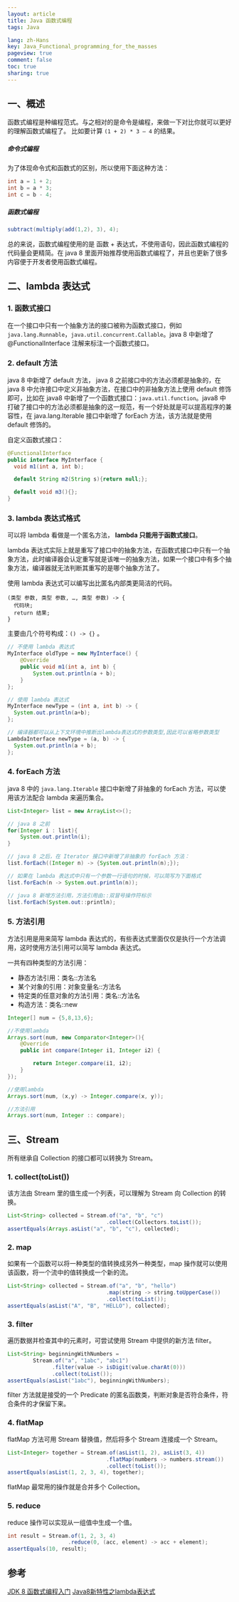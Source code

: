 ```yaml
---
layout: article
title: Java 函数式编程
tags: Java

lang: zh-Hans
key: Java_Functional_programming_for_the_masses
pageview: true
comment: false
toc: true
sharing: true
---
```


## 一、概述

函数式编程是种编程范式。与之相对的是命令是编程，来做一下对比你就可以更好的理解函数式编程了。
比如要计算 `(1 + 2) * 3 – 4` 的结果。

##### 命令式编程

为了体现命令式和函数式的区别，所以使用下面这种方法：

```java
int a = 1 + 2;
int b = a * 3;
int c = b - 4;
```

##### 函数式编程

```java
subtract(multiply(add(1,2), 3), 4);
```

总的来说，函数式编程使用的是 函数 + 表达式，不使用语句，因此函数式编程的代码量会更精简。在 java 8 里面开始推荐使用函数式编程了，并且也更新了很多内容便于开发者使用函数式编程。

## 二、lambda 表达式

### 1. 函数式接口

在一个接口中只有一个抽象方法的接口被称为函数式接口，例如 `java.lang.Runnable`，`java.util.concurrent.Callable`。java 8 中新增了 @FunctionalInterface 注解来标注一个函数式接口。

### 2. default 方法

java 8 中新增了 default 方法， java 8 之前接口中的方法必须都是抽象的，在 java 8 中允许接口中定义非抽象方法，在接口中的非抽象方法上使用 default 修饰即可，比如在 java8 中新增了一个函数式接口：`java.util.function`。java8 中打破了接口中的方法必须都是抽象的这一规范，有一个好处就是可以提高程序的兼容性，在 java.lang.Iterable 接口中新增了 forEach 方法，该方法就是使用 default 修饰的。

自定义函数式接口：
```java
@FunctionalInterface
public interface MyInterface {
  void m1(int a, int b);

  default String m2(String s){return null;};

  default void m3(){};
}
```

### 3. lambda 表达式格式

可以将 lambda 看做是一个匿名方法， **lambda 只能用于函数式接口**。

lambda 表达式实际上就是重写了接口中的抽象方法，在函数式接口中只有一个抽象方法，此时编译器会认定重写就是该唯一的抽象方法，如果一个接口中有多个抽象方法，编译器就无法判断其重写的是哪个抽象方法了。

使用 lambda 表达式可以编写出比匿名内部类更简洁的代码。

```
(类型 参数, 类型 参数, …, 类型 参数) -> {
  代码块;
  return 结果;
}
```
主要由几个符号构成：`() -> {}` 。

```java
// 不使用 lambda 表达式
MyInterface oldType = new MyInterface() {
    @Override
    public void m1(int a, int b) {
        System.out.println(a + b);
    }
};

// 使用 lambda 表达式
MyInterface newType = (int a, int b) -> {
  System.out.println(a+b);
};

// 编译器都可以从上下文环境中推断出lambda表达式的参数类型,因此可以省略参数类型
LambdaInterface newType = (a, b) -> {
  System.out.println(a + b);
};

```

### 4. forEach 方法

java 8 中的 `java.lang.Iterable` 接口中新增了非抽象的 forEach 方法，可以使用该方法配合 lambda 来遍历集合。

```java
List<Integer> list = new ArrayList<>();

// java 8 之前
for(Integer i : list){
    System.out.println(i);
}

// java 8 之后，在 Iterator 接口中新增了非抽象的 forEach 方法：
list.forEach((Integer n) -> {System.out.println(n);});

// 如果在 lambda 表达式中只有一个参数一行语句的时候，可以简写为下面格式
list.forEach(n -> System.out.println(n));

// java 8 新增方法引用，方法引用由::双冒号操作符标示
list.forEach(System.out::println);
```

### 5. 方法引用

方法引用是用来简写 lambda 表达式的，有些表达式里面仅仅是执行一个方法调用，这时使用方法引用可以简写 lambda 表达式。

一共有四种类型的方法引用：
- 静态方法引用：类名::方法名
- 某个对象的引用：对象变量名::方法名
- 特定类的任意对象的方法引用：类名::方法名
- 构造方法：类名::new

```java
Integer[] num = {5,8,13,6};

//不使用lambda
Arrays.sort(num, new Comparator<Integer>(){
    @Override
    public int compare(Integer i1, Integer i2) {

        return Integer.compare(i1, i2);
    }
});

//使用lambda
Arrays.sort(num, (x,y) -> Integer.compare(x, y));

//方法引用
Arrays.sort(num, Integer :: compare);
```

## 三、Stream

所有继承自 Collection 的接口都可以转换为 Stream。

### 1. collect(toList())

该方法由 Stream 里的值生成一个列表，可以理解为 Stream 向 Collection 的转换。

```java
List<String> collected = Stream.of("a", "b", "c")
                               .collect(Collectors.toList());
assertEquals(Arrays.asList("a", "b", "c"), collected);
```

### 2. map

如果有一个函数可以将一种类型的值转换成另外一种类型，map 操作就可以使用该函数，将一个流中的值转换成一个新的流。

```java
List<String> collected = Stream.of("a", "b", "hello")
                               .map(string -> string.toUpperCase())
                               .collect(toList());
assertEquals(asList("A", "B", "HELLO"), collected);
```

### 3. filter

遍历数据并检查其中的元素时，可尝试使用 Stream 中提供的新方法 filter。

```java
List<String> beginningWithNumbers = 
        Stream.of("a", "1abc", "abc1")
              .filter(value -> isDigit(value.charAt(0)))
              .collect(toList());
assertEquals(asList("1abc"), beginningWithNumbers);
```

filter 方法就是接受的一个 Predicate 的匿名函数类，判断对象是否符合条件，符合条件的才保留下来。

### 4. flatMap

flatMap 方法可用 Stream 替换值，然后将多个 Stream 连接成一个 Stream。

```java
List<Integer> together = Stream.of(asList(1, 2), asList(3, 4))
                               .flatMap(numbers -> numbers.stream())
                               .collect(toList());
assertEquals(asList(1, 2, 3, 4), together);
```
flatMap 最常用的操作就是合并多个 Collection。

### 5. reduce

reduce 操作可以实现从一组值中生成一个值。

```java
int result = Stream.of(1, 2, 3, 4)
                   .reduce(0, (acc, element) -> acc + element);
assertEquals(10, result);
```

## 参考

[JDK 8 函数式编程入门](https://www.cnblogs.com/snowInPluto/p/5981400.html)
[Java8新特性之lambda表达式](http://www.monkey1024.com/javase/706)
